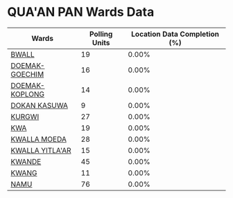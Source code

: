 
# QUA'AN PAN Wards Data

| Wards | Polling Units | Location Data Completion (%) |
| ---- | ----- | ------- |
| [BWALL](./wards/18548-bwall) | 19 | 0.00% |
| [DOEMAK-GOECHIM](./wards/18549-doemak-goechim) | 16 | 0.00% |
| [DOEMAK-KOPLONG](./wards/18550-doemak-koplong) | 14 | 0.00% |
| [DOKAN KASUWA](./wards/18551-dokan-kasuwa) | 9 | 0.00% |
| [KURGWI](./wards/18552-kurgwi) | 27 | 0.00% |
| [KWA](./wards/18553-kwa) | 19 | 0.00% |
| [KWALLA MOEDA](./wards/18554-kwalla-moeda) | 28 | 0.00% |
| [KWALLA YITLA'AR](./wards/18555-kwalla-yitla'ar) | 15 | 0.00% |
| [KWANDE](./wards/18556-kwande) | 45 | 0.00% |
| [KWANG](./wards/18557-kwang) | 11 | 0.00% |
| [NAMU](./wards/18558-namu) | 76 | 0.00% |




